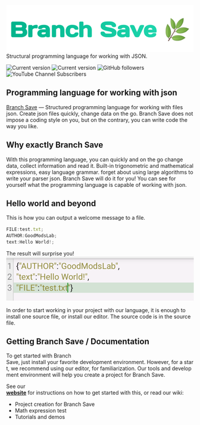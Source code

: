 ![BranchSave](https://github.com/GoodModsLab-Official/BranchSave/blob/8587a18b45acc9e02e7a1498bc53e5a78825b952/%D0%B8%D1%81%D1%82%D0%BE%D1%87%D0%BD%D0%B8%D0%BA/ic_title_logo.png)
Structural programming language for working with JSON.

![Current version](https://img.shields.io/badge/BranchSave-v0.1.0-%2330BF84) ![Current version](https://img.shields.io/badge/Publish-29.07.2022-%2330BF84)
![GitHub followers](https://img.shields.io/github/followers/GoodModsLab-Official?style=social) 
![YouTube Channel Subscribers](https://img.shields.io/youtube/channel/subscribers/UCWMQHUQ3-Of_pYqNvXZHqFQ?style=social)

## Programming language for working with json
[Branch Save](https://goodmodslab-official.github.io) — Structured programming language for working with files json. 
Create json files quickly, change data on the go. Branch Save does not impose a coding style on you, but on the contrary, you can write code the way you like.

## Why exactly Branch Save
With this programming language, you can quickly and on the go change data, collect information and read it.
Built-in trigonometric and mathematical expressions, easy language grammar.
forget about using large algorithms to write your parser json. Branch Save will do it for you!
You can see for yourself what the programming language is capable of working with json.

## Hello world and beyond 
This is how you can output a welcome message to a file.
```javascript
FILE:test.txt;
AUTHOR:GoodModsLab;
text:Hello World!;
```
The result will surprise you!
![Output](https://github.com/GoodModsLab-Official/BranchSave/blob/004464836cbc4873f99cf6c62a06c4a2305280ce/%D0%B8%D1%81%D1%82%D0%BE%D1%87%D0%BD%D0%B8%D0%BA/Screenshot_20220729-174132~2.png)

In order to start working in your project with our language, it is enough to install one source file, or install our editor.
The source code is in the source file.

## Getting Branch Save / Documentation
To get started with Branch Save, just install your favorite development environment. However, for a start, we recommend using our editor, for familiarization. Our tools and development environment will help you create a project for Branch Save. 
  
  
 See our __[website](https://goodmodslab-official.github.io)__ for instructions on how to get started with this, or read our wiki: 
 * Project creation for Branch Save
 * Math expression test
 * Tutorials and demos

